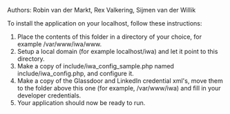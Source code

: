 Authors: Robin van der Markt, Rex Valkering, Sijmen van der Willik

To install the application on your localhost, follow these instructions:
1. Place the contents of this folder in a directory of your choice, for example /var/www/iwa/www.
2. Setup a local domain (for example localhost/iwa) and let it point to this directory.
3. Make a copy of include/iwa_config_sample.php named include/iwa_config.php, and configure it.
4. Make a copy of the Glassdoor and LinkedIn credential xml's, move them to the folder above this one (for example, /var/www/iwa) and fill in your developer credentials.
5. Your application should now be ready to run.